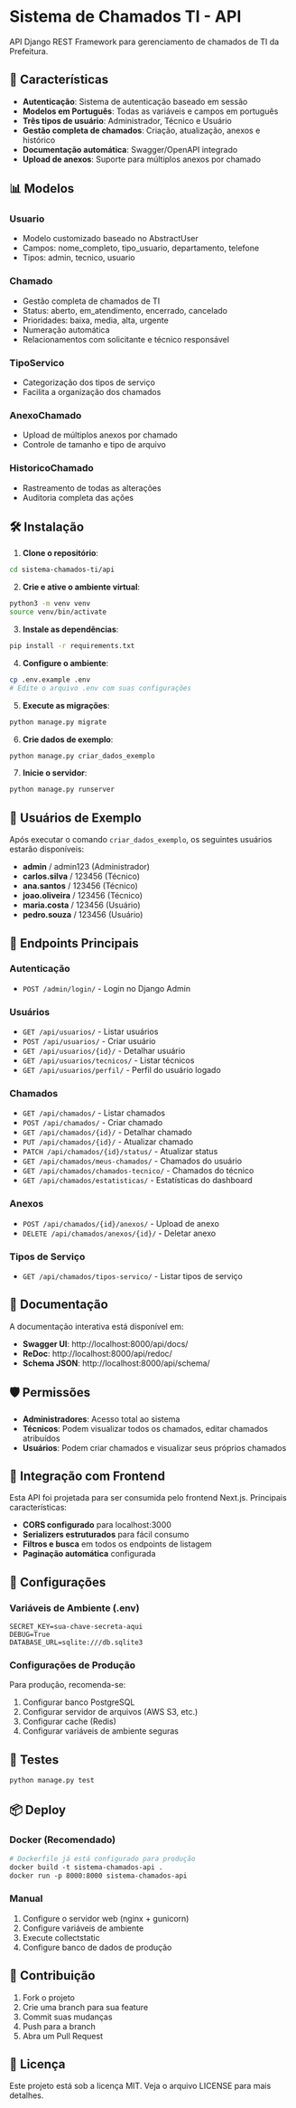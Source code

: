 # Sistema de Chamados TI - API

API Django REST Framework para gerenciamento de chamados de TI da Prefeitura.

## 🚀 Características

- **Autenticação**: Sistema de autenticação baseado em sessão
- **Modelos em Português**: Todas as variáveis e campos em português
- **Três tipos de usuário**: Administrador, Técnico e Usuário
- **Gestão completa de chamados**: Criação, atualização, anexos e histórico
- **Documentação automática**: Swagger/OpenAPI integrado
- **Upload de anexos**: Suporte para múltiplos anexos por chamado

## 📊 Modelos

### Usuario
- Modelo customizado baseado no AbstractUser
- Campos: nome_completo, tipo_usuario, departamento, telefone
- Tipos: admin, tecnico, usuario

### Chamado
- Gestão completa de chamados de TI
- Status: aberto, em_atendimento, encerrado, cancelado
- Prioridades: baixa, media, alta, urgente
- Numeração automática
- Relacionamentos com solicitante e técnico responsável

### TipoServico
- Categorização dos tipos de serviço
- Facilita a organização dos chamados

### AnexoChamado
- Upload de múltiplos anexos por chamado
- Controle de tamanho e tipo de arquivo

### HistoricoChamado
- Rastreamento de todas as alterações
- Auditoria completa das ações

## 🛠️ Instalação

1. **Clone o repositório**:
```bash
cd sistema-chamados-ti/api
```

2. **Crie e ative o ambiente virtual**:
```bash
python3 -m venv venv
source venv/bin/activate
```

3. **Instale as dependências**:
```bash
pip install -r requirements.txt
```

4. **Configure o ambiente**:
```bash
cp .env.example .env
# Edite o arquivo .env com suas configurações
```

5. **Execute as migrações**:
```bash
python manage.py migrate
```

6. **Crie dados de exemplo**:
```bash
python manage.py criar_dados_exemplo
```

7. **Inicie o servidor**:
```bash
python manage.py runserver
```

## 📝 Usuários de Exemplo

Após executar o comando `criar_dados_exemplo`, os seguintes usuários estarão disponíveis:

- **admin** / admin123 (Administrador)
- **carlos.silva** / 123456 (Técnico)
- **ana.santos** / 123456 (Técnico)
- **joao.oliveira** / 123456 (Técnico)
- **maria.costa** / 123456 (Usuário)
- **pedro.souza** / 123456 (Usuário)

## 🔗 Endpoints Principais

### Autenticação
- `POST /admin/login/` - Login no Django Admin

### Usuários
- `GET /api/usuarios/` - Listar usuários
- `POST /api/usuarios/` - Criar usuário
- `GET /api/usuarios/{id}/` - Detalhar usuário
- `GET /api/usuarios/tecnicos/` - Listar técnicos
- `GET /api/usuarios/perfil/` - Perfil do usuário logado

### Chamados
- `GET /api/chamados/` - Listar chamados
- `POST /api/chamados/` - Criar chamado
- `GET /api/chamados/{id}/` - Detalhar chamado
- `PUT /api/chamados/{id}/` - Atualizar chamado
- `PATCH /api/chamados/{id}/status/` - Atualizar status
- `GET /api/chamados/meus-chamados/` - Chamados do usuário
- `GET /api/chamados/chamados-tecnico/` - Chamados do técnico
- `GET /api/chamados/estatisticas/` - Estatísticas do dashboard

### Anexos
- `POST /api/chamados/{id}/anexos/` - Upload de anexo
- `DELETE /api/chamados/anexos/{id}/` - Deletar anexo

### Tipos de Serviço
- `GET /api/chamados/tipos-servico/` - Listar tipos de serviço

## 📖 Documentação

A documentação interativa está disponível em:

- **Swagger UI**: http://localhost:8000/api/docs/
- **ReDoc**: http://localhost:8000/api/redoc/
- **Schema JSON**: http://localhost:8000/api/schema/

## 🛡️ Permissões

- **Administradores**: Acesso total ao sistema
- **Técnicos**: Podem visualizar todos os chamados, editar chamados atribuídos
- **Usuários**: Podem criar chamados e visualizar seus próprios chamados

## 📱 Integração com Frontend

Esta API foi projetada para ser consumida pelo frontend Next.js. Principais características:

- **CORS configurado** para localhost:3000
- **Serializers estruturados** para fácil consumo
- **Filtros e busca** em todos os endpoints de listagem
- **Paginação automática** configurada

## 🔧 Configurações

### Variáveis de Ambiente (.env)

```env
SECRET_KEY=sua-chave-secreta-aqui
DEBUG=True
DATABASE_URL=sqlite:///db.sqlite3
```

### Configurações de Produção

Para produção, recomenda-se:

1. Configurar banco PostgreSQL
2. Configurar servidor de arquivos (AWS S3, etc.)
3. Configurar cache (Redis)
4. Configurar variáveis de ambiente seguras

## 🧪 Testes

```bash
python manage.py test
```

## 📦 Deploy

### Docker (Recomendado)

```dockerfile
# Dockerfile já está configurado para produção
docker build -t sistema-chamados-api .
docker run -p 8000:8000 sistema-chamados-api
```

### Manual

1. Configure o servidor web (nginx + gunicorn)
2. Configure variáveis de ambiente
3. Execute collectstatic
4. Configure banco de dados de produção

## 🤝 Contribuição

1. Fork o projeto
2. Crie uma branch para sua feature
3. Commit suas mudanças
4. Push para a branch
5. Abra um Pull Request

## 📄 Licença

Este projeto está sob a licença MIT. Veja o arquivo LICENSE para mais detalhes.
